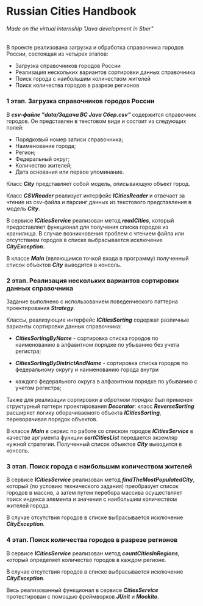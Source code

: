 # Russian Cities Handbook

###### Made on the virtual internship "Java development in Sber"

В проекте реализована загрузка и обработка справочника городов России, состоящая из четырех этапов:
* Загрузка справочников городов России
* Реализация нескольких вариантов сортировки данных справочника
* Поиск города с наибольшим количеством жителей
* Поиск количества городов в разрезе регионов

### 1 этап. Загрузка справочников городов России

В ***csv-файле "data/Задача ВС Java Сбер.csv"*** содержится справочник городов. 
Он представлен в текстовом виде и состоит из следующих полей:

* Порядковый номер записи справочника;
* Наименование города;
* Регион;
* Федеральный округ;
* Количество жителей;
* Дата основания или первое упоминание.

Класс ***City*** представляет собой модель, описывающую объект город.

Класс ***CSVReader*** реализует интерфейс ***ICitiesReader*** и отвечает за чтение из csv-файла и парсинг данных из 
текстового представления в модель ***City***.

В сервисе ***ICitiesService*** реализован метод ***readCities***, который предоставляет функционал для 
получения списка городов из хранилища. В случае возникновения проблем с чтением файла или отсутствием городов в списке 
выбрасывается исключение ***CityException***.

В классе ***Main*** (являющимся точкой входа в программу) полученный список объектов ***City*** выводится в консоль.

### 2 этап. Реализация нескольких вариантов сортировки данных справочника

Задание выполнено с использованием поведенческого паттерна проектирования ***Strategy***.

Классы, реализующие интерфейс ***ICitiesSorting*** содержат различные варианты сортировки данных справочника:

* ***CitiesSortingByName*** - сортировка списка городов по наименованию в алфавитном порядке по убыванию без учета регистра;

* ***CitiesSortingByDistrictAndName*** - сортировка списка городов по федеральному округу и наименованию города внутри 
* каждого федерального округа в алфавитном порядке по убыванию с учетом регистра;

Также для реализации сортировки *в обратном порядке* был применен структурный паттерн проектирования ***Decorator***: 
класс ***ReverseSorting*** расширяет логику оборачиваемого объекта ***ICitiesSorting***, переворачивая порядок объектов.

В классе ***Main*** в сервис по работе со списком городов ***ICitiesService*** в качестве аргумента функции ***sortCitiesList*** 
передается экземляр нужной стратегии.
Полученный список объектов ***City*** выводится в консоль.

### 3 этап. Поиск города с наибольшим количеством жителей

В сервисе ***ICitiesService*** реализован метод ***findTheMostPopulatedCity***, который (по условию технического задания) 
преобразует список городов в массив, а затем путем перебора массива осуществляет поиск индекса элемента и значения с 
наибольшим количеством жителей города.

В случае отсутствия городов в списке выбрасывается исключение ***CityException***.

### 4 этап. Поиск количества городов в разрезе регионов

В сервисе ***ICitiesService*** реализован метод ***countCitiesInRegions***, который определяет количество городов в каждом регионе.

В случае отсутствия городов в списке выбрасывается исключение ***CityException***.

Весь реализованный функционал в сервисе ***CitiesService*** протестирован с помощью фреймворков ***JUnit*** и ***Mockito***.